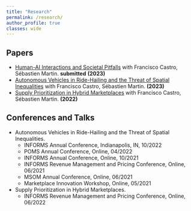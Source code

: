 ```yaml
---
title: "Research"
permalink: /research/
author_profile: true
classes: wide
---
```


## Papers
- [Human-AI Interactions and Societal Pitfalls](https://arxiv.org/abs/2309.10448) with Francisco Castro, Sébastien Martin. **submitted** **(2023)**
- [Autonomous Vehicles in Ride-Hailing and the Threat of Spatial Inequalities](https://papers.ssrn.com/sol3/papers.cfm?abstract_id=4332493) with Francisco Castro, Sébastien Martin. **(2023)**
- [Supply Prioritization in Hybrid Marketplaces](https://papers.ssrn.com/sol3/papers.cfm?abstract_id=4119096) with Francisco Castro, Sébastien Martin. **(2022)**

## Conferences and Talks
- Autonomous Vehicles in Ride-Hailing and the Threat of Spatial Inequalities.
    - INFORMS Annual Conference, Indianapolis, IN, 10/2022
    - POMS Annual Conference, Online, 04/2022
    - INFORMS Annual Conference, Online, 10/2021
    - INFORMS Revenue Management and Pricing Conference, Online, 06/2021
    - MSOM Annual Conference, Online, 06/2021
    - Marketplace Innovation Workshop, Online, 05/2021
- Supply Prioritization in Hybrid Marketplaces.
    - INFORMS Revenue Management and Pricing Conference, Online, 06/2022
